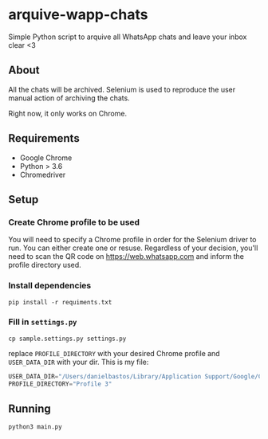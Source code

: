 # arquive-wapp-chats

Simple Python script to arquive all WhatsApp chats and leave your inbox clear &lt;3 

## About 

All the chats will be archived. Selenium is used to reproduce the user manual action of archiving the chats.

Right now, it only works on Chrome.

## Requirements

- Google Chrome
- Python > 3.6
- Chromedriver

## Setup

### Create Chrome profile to be used

You will need to specify a Chrome profile in order for the Selenium driver to run. You can either create one or resuse. Regardless of your decision, you'll need to scan the QR code on https://web.whatsapp.com and inform the profile directory used.

### Install dependencies

`pip install -r requiments.txt`

### Fill in `settings.py`

`cp sample.settings.py settings.py`

replace `PROFILE_DIRECTORY` with your desired Chrome profile and `USER_DATA_DIR` with your dir. This is my file:

```py
USER_DATA_DIR="/Users/danielbastos/Library/Application Support/Google/Chrome/"
PROFILE_DIRECTORY="Profile 3"
```

## Running

`python3 main.py`
